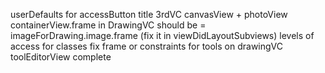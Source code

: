 userDefaults for accessButton title
3rdVC canvasView + photoView
containerView.frame in DrawingVC should be = imageForDrawing.image.frame (fix it in viewDidLayoutSubviews)
levels of access for classes
fix frame or constraints for tools on drawingVC
toolEditorView complete
